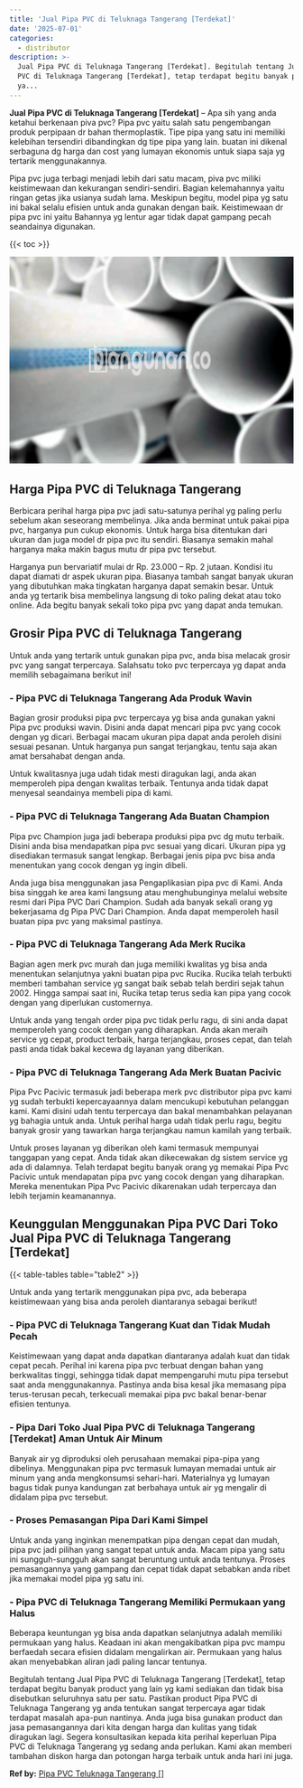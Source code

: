 ```yaml
---
title: 'Jual Pipa PVC di Teluknaga Tangerang [Terdekat]'
date: '2025-07-01'
categories:
  - distributor
description: >-
  Jual Pipa PVC di Teluknaga Tangerang [Terdekat]. Begitulah tentang Jual Pipa
  PVC di Teluknaga Tangerang [Terdekat], tetap terdapat begitu banyak product
  ya...
---
```


**Jual Pipa PVC di Teluknaga Tangerang \[Terdekat\]** – Apa sih yang anda ketahui berkenaan piva pvc? Pipa pvc yaitu salah satu pengembangan produk perpipaan dr bahan thermoplastik. Tipe pipa yang satu ini memiliki kelebihan tersendiri dibandingkan dg tipe pipa yang lain. buatan ini dikenal serbaguna dg harga dan cost yang lumayan ekonomis untuk siapa saja yg tertarik menggunakannya.

Pipa pvc juga terbagi menjadi lebih dari satu macam, piva pvc miliki keistimewaan dan kekurangan sendiri-sendiri. Bagian kelemahannya yaitu ringan getas jika usianya sudah lama. Meskipun begitu, model pipa yg satu ini bakal selalu efisien untuk anda gunakan dengan baik. Keistimewaan dr pipa pvc ini yaitu Bahannya yg lentur agar tidak dapat gampang pecah seandainya digunakan.

{{< toc >}}

![Jual Pipa PVC di Teluknaga Tangerang [Terdekat]](/images/jaul-pipa-pvc-01.png)

## Harga Pipa PVC di Teluknaga Tangerang

Berbicara perihal harga pipa pvc jadi satu-satunya perihal yg paling perlu sebelum akan seseorang membelinya. Jika anda berminat untuk pakai pipa pvc, harganya pun cukup ekonomis. Untuk harga bisa ditentukan dari ukuran dan juga model dr pipa pvc itu sendiri. Biasanya semakin mahal harganya maka makin bagus mutu dr pipa pvc tersebut.

Harganya pun bervariatif mulai dr Rp. 23.000 – Rp. 2 jutaan. Kondisi itu dapat diamati dr aspek ukuran pipa. Biasanya tambah sangat banyak ukuran yang dibutuhkan maka tingkatan harganya dapat semakin besar. Untuk anda yg tertarik bisa membelinya langsung di toko paling dekat atau toko online. Ada begitu banyak sekali toko pipa pvc yang dapat anda temukan.

## Grosir Pipa PVC di Teluknaga Tangerang

Untuk anda yang tertarik untuk gunakan pipa pvc, anda bisa melacak grosir pvc yang sangat terpercaya. Salahsatu toko pvc terpercaya yg dapat anda memilih sebagaimana berikut ini!

### \- Pipa PVC di Teluknaga Tangerang Ada Produk Wavin

Bagian grosir produksi pipa pvc terpercaya yg bisa anda gunakan yakni Pipa pvc produksi wavin. Disini anda dapat mencari pipa pvc yang cocok dengan yg dicari. Berbagai macam ukuran pipa dapat anda peroleh disini sesuai pesanan. Untuk harganya pun sangat terjangkau, tentu saja akan amat bersahabat dengan anda.

Untuk kwalitasnya juga udah tidak mesti diragukan lagi, anda akan memperoleh pipa dengan kwalitas terbaik. Tentunya anda tidak dapat menyesal seandainya membeli pipa di kami.

### \- Pipa PVC di Teluknaga Tangerang Ada Buatan Champion

Pipa pvc Champion juga jadi beberapa produksi pipa pvc dg mutu terbaik. Disini anda bisa mendapatkan pipa pvc sesuai yang dicari. Ukuran pipa yg disediakan termasuk sangat lengkap. Berbagai jenis pipa pvc bisa anda menentukan yang cocok dengan yg ingin dibeli.

Anda juga bisa menggunakan jasa Pengaplikasian pipa pvc di Kami. Anda bisa singgah ke area kami langsung atau menghubunginya melalui website resmi dari Pipa PVC Dari Champion. Sudah ada banyak sekali orang yg bekerjasama dg Pipa PVC Dari Champion. Anda dapat memperoleh hasil buatan pipa pvc yang maksimal pastinya.

### \- Pipa PVC di Teluknaga Tangerang Ada Merk Rucika

Bagian agen merk pvc murah dan juga memiliki kwalitas yg bisa anda menentukan selanjutnya yakni buatan pipa pvc Rucika. Rucika telah terbukti memberi tambahan service yg sangat baik sebab telah berdiri sejak tahun 2002. Hingga sampai saat ini, Rucika tetap terus sedia kan pipa yang cocok dengan yang diperlukan customernya.

Untuk anda yang tengah order pipa pvc tidak perlu ragu, di sini anda dapat memperoleh yang cocok dengan yang diharapkan. Anda akan meraih service yg cepat, product terbaik, harga terjangkau, proses cepat, dan telah pasti anda tidak bakal kecewa dg layanan yang diberikan.

### \- Pipa PVC di Teluknaga Tangerang Ada Merk Buatan Pacivic

Pipa Pvc Pacivic termasuk jadi beberapa merk pvc distributor pipa pvc kami yg sudah terbukti kepercayaannya dalam mencukupi kebutuhan pelanggan kami. Kami disini udah tentu terpercaya dan bakal menambahkan pelayanan yg bahagia untuk anda. Untuk perihal harga udah tidak perlu ragu, begitu banyak grosir yang tawarkan harga terjangkau namun kamilah yang terbaik.

Untuk proses layanan yg diberikan oleh kami termasuk mempunyai tanggapan yang cepat. Anda tidak akan dikecewakan dg sistem service yg ada di dalamnya. Telah terdapat begitu banyak orang yg memakai Pipa Pvc Pacivic untuk mendapatan pipa pvc yang cocok dengan yang diharapkan. Mereka menentukan Pipa Pvc Pacivic dikarenakan udah terpercaya dan lebih terjamin keamanannya.

## Keunggulan Menggunakan Pipa PVC Dari Toko Jual Pipa PVC di Teluknaga Tangerang \[Terdekat\]

{{< table-tables table="table2" >}}

Untuk anda yang tertarik menggunakan pipa pvc, ada beberapa keistimewaan yang bisa anda peroleh diantaranya sebagai berikut!

### \- Pipa PVC di Teluknaga Tangerang Kuat dan Tidak Mudah Pecah

Keistimewaan yang dapat anda dapatkan diantaranya adalah kuat dan tidak cepat pecah. Perihal ini karena pipa pvc terbuat dengan bahan yang berkwalitas tinggi, sehingga tidak dapat mempengaruhi mutu pipa tersebut saat anda menggunakannya. Pastinya anda bisa kesal jika memasang pipa terus-terusan pecah, terkecuali memakai pipa pvc bakal benar-benar efisien tentunya.

### \- Pipa Dari Toko Jual Pipa PVC di Teluknaga Tangerang \[Terdekat\] Aman Untuk Air Minum

Banyak air yg diproduksi oleh perusahaan memakai pipa-pipa yang dibelinya. Menggunakan pipa pvc termasuk lumayan memadai untuk air minum yang anda mengkonsumsi sehari-hari. Materialnya yg lumayan bagus tidak punya kandungan zat berbahaya untuk air yg mengalir di didalam pipa pvc tersebut.

### \- Proses Pemasangan Pipa Dari Kami Simpel

Untuk anda yang inginkan menempatkan pipa dengan cepat dan mudah, pipa pvc jadi pilihan yang sangat tepat untuk anda. Macam pipa yang satu ini sungguh-sungguh akan sangat beruntung untuk anda tentunya. Proses pemasangannya yang gampang dan cepat tidak dapat sebabkan anda ribet jika memakai model pipa yg satu ini.

### \- Pipa PVC di Teluknaga Tangerang Memiliki Permukaan yang Halus

Beberapa keuntungan yg bisa anda dapatkan selanjutnya adalah memiliki permukaan yang halus. Keadaan ini akan mengakibatkan pipa pvc mampu berfaedah secara efisien didalam mengalirkan air. Permukaan yang halus akan menyebabkan aliran jadi paling lancar tentunya.

Begitulah tentang Jual Pipa PVC di Teluknaga Tangerang \[Terdekat\], tetap terdapat begitu banyak product yang lain yg kami sediakan dan tidak bisa disebutkan seluruhnya satu per satu. Pastikan product Pipa PVC di Teluknaga Tangerang yg anda tentukan sangat terpercaya agar tidak terdapat masalah apa-pun nantinya. Anda juga bisa gunakan product dan jasa pemasangannya dari kita dengan harga dan kulitas yang tidak diragukan lagi. Segera konsultasikan kepada kita perihal keperluan Pipa PVC di Teluknaga Tangerang yg sedang anda perlukan. Kami akan memberi tambahan diskon harga dan potongan harga terbaik untuk anda hari ini juga.

**Ref by:** [Pipa PVC Teluknaga Tangerang []](https://id.wikipedia.org/wiki/Pipa)

